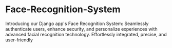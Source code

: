 # Face-Recognition-System
Introducing our Django app's Face Recognition System: Seamlessly authenticate users, enhance security, and personalize experiences with advanced facial recognition technology. Effortlessly integrated, precise, and user-friendly
